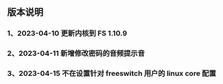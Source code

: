 
## 版本说明


### 1、2023-04-10 更新内核到 FS 1.10.9

### 2、2023-04-11 新增修改密码的音频提示音

### 3、2023-04-15 不在设置针对 freeswitch 用户的 linux core 配置